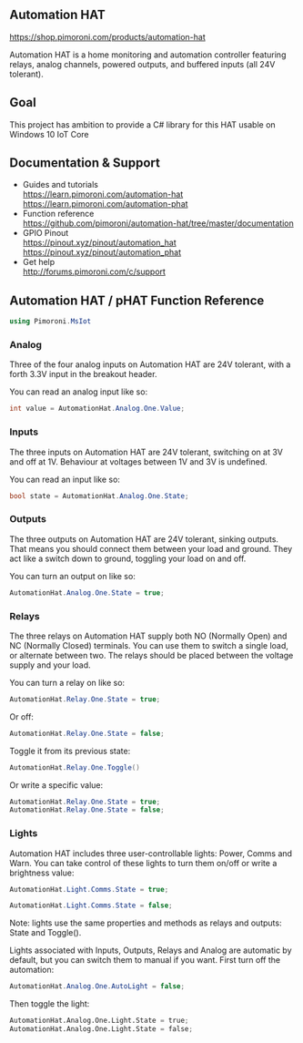 ## Automation HAT

https://shop.pimoroni.com/products/automation-hat  

Automation HAT is a home monitoring and automation controller featuring relays, analog channels, powered outputs, and buffered inputs (all 24V tolerant).

## Goal

This project has ambition to provide a C# library for this HAT usable on Windows 10 IoT Core

## Documentation & Support

* Guides and tutorials  
https://learn.pimoroni.com/automation-hat  
https://learn.pimoroni.com/automation-phat  
* Function reference  
https://github.com/pimoroni/automation-hat/tree/master/documentation
* GPIO Pinout  
https://pinout.xyz/pinout/automation_hat  
https://pinout.xyz/pinout/automation_phat  
* Get help  
http://forums.pimoroni.com/c/support

## Automation HAT / pHAT Function Reference

```c#
using Pimoroni.MsIot
```


### Analog

Three of the four analog inputs on Automation HAT are 24V tolerant, with a forth 3.3V input in the breakout header.

You can read an analog input like so:

```c#
int value = AutomationHat.Analog.One.Value;
```

### Inputs

The three inputs on Automation HAT are 24V tolerant, switching on at 3V and off at 1V. Behaviour at voltages between 1V and 3V is undefined.

You can read an input like so:

```c#
bool state = AutomationHat.Analog.One.State;
```

### Outputs

The three outputs on Automation HAT are 24V tolerant, sinking outputs. That means you should connect them between your load and ground. They act like a switch down to ground, toggling your load on and off.

You can turn an output on like so:

```c#
AutomationHat.Analog.One.State = true;
```

### Relays

The three relays on Automation HAT supply both NO (Normally Open) and NC (Normally Closed) terminals. You can use them to switch a single load, or alternate between two. The relays should be placed between the voltage supply and your load.

You can turn a relay on like so:

```c#
AutomationHat.Relay.One.State = true;
```

Or off:

```c#
AutomationHat.Relay.One.State = false;
```

Toggle it from its previous state:

```c#
AutomationHat.Relay.One.Toggle()
```

Or write a specific value:

```c#
AutomationHat.Relay.One.State = true;
AutomationHat.Relay.One.State = false;
```

### Lights

Automation HAT includes three user-controllable lights: Power, Comms and Warn. You can take control of these lights to turn them on/off or write a brightness value:

```c#
AutomationHat.Light.Comms.State = true;
```

```c#
AutomationHat.Light.Comms.State = false;
```

Note: lights use the same properties and methods as relays and outputs: State and Toggle().

Lights associated with Inputs, Outputs, Relays and Analog are automatic by default, but you can switch them to manual if you want. First turn off the automation:

```c#
AutomationHat.Analog.One.AutoLight = false;
```

Then toggle the light:

```python
AutomationHat.Analog.One.Light.State = true;
AutomationHat.Analog.One.Light.State = false;
```
